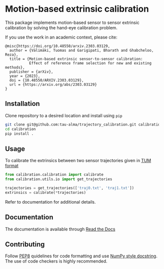 # Motion-based extrinsic calibration

This package implements motion-based sensor to sensor extrinsic calibration by solving the hand-eye calibration problem.

If you use the work in an academic context, please cite:

    @misc{https://doi.org/10.48550/arxiv.2303.03129,
      author = {Välimäki, Tuomas and Garigipati, Bharath and Ghabcheloo, Reza},
      title = {Motion-based extrinsic sensor-to-sensor calibration:
               Effect of reference frame selection for new and existing methods},
      publisher = {arXiv},
      year = {2023},
      doi = {10.48550/ARXIV.2303.03129},
      url = {https://arxiv.org/abs/2303.03129}
    }

## Installation

Clone repository to a desired location and install using `pip`

```bash
git clone git@github.com:tau-alma/trajectory_calibration.git calibration
cd calibration
pip install .
```

## Usage

To calibrate the extrinsics between two sensor trajectories given in [TUM format]

```python
from calibration.calibration import calibrate
from calibration.utils.io import get_trajectories

trajectories = get_trajectories(['traj0.txt', 'traj1.txt'])
extrinsics = calibrate(*trajectories)
```

Refer to documentation for additional details.

## Documentation

The documentation is available through [Read the Docs]

## Contributing

Follow [PEP8] quidelines for code formatting and use [NumPy style docstring]. The use of code checkers is highly recommended.

[TUM format]: https://vision.in.tum.de/data/datasets/rgbd-dataset/file_formats
[PEP8]: https://www.python.org/dev/peps/pep-0008/
[NumPy style docstring]: https://numpydoc.readthedocs.io/en/latest/format.html
[Read the Docs]: http://trajectory-calibration.readthedocs.io
